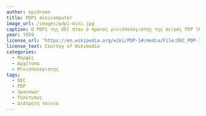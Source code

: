 ```yaml
---
author: epidrome
title: PDP1 minicomputer 
image_url: /images/pdp1-mini.jpg
caption: Ο PDP1 της DEC ήταν ο πρώτος μινιϋπολογιστής της σειράς PDP (Programmed Data Processor). Ήταν πολύ πιο μικρός από τους προηγούμενους υπολογιστές αφού χωρούσε σε λιγότερο από ένα μεγάλο δωμάτιο, ενώ παράλληλα ήταν αρκετά οικονομικός για να κατασκευαστεί και να αγοραστεί από μερικές δεκάδες ερευνητικά κέντρα και εταιρείες. Το όνομα του δεν κάνει αναφορά στην έννοια του υπολογιστή, αφού οι υπεύθυνοι της DEC θεωρούσαν ότι αυτό είναι μια νέα φόρμα που μπορεί να κάνει περισσότερα πράγματα από απλούς υπολογισμούς, και πράγματι χρησιμοποιήθηκε πολύ σύντομα για την κατσκευή του πρώτου βιντεοπαιχνιδιού, επεξεργαστή κειμένου, και άλλων εφαρμογών χρήστη με μεγαλύτερη έμφαση στην διαδραστική λειτουργία αντί για την εκτέλεση εντολών δέσμης.
year: 1959 
license_url: 'https://en.wikipedia.org/wiki/PDP-1#/media/File:DEC_PDP-1_Demo_Lab_at_Mountain_View's_Computer_History_Museum.jpg 
license_text: Courtey of Wikimedia 
categories:
  - Μορφές
  - Αρχέτυπα
  - Μινιϋπολογιστής 
tags:
  - DEC
  - PDP
  - Spacewar
  - Τηλέτυπος
  - Διάτρητη ταινία
---
```

